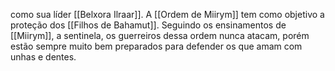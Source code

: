 como sua líder [[Belxora Ilraar]]. A [[Ordem de Miirym]] tem como objetivo a proteção dos [[Filhos de Bahamut]]. Seguindo os ensinamentos de [[Miirym]], a sentinela, os guerreiros dessa ordem nunca atacam, porém estão sempre muito bem preparados para defender os que amam com unhas e dentes.